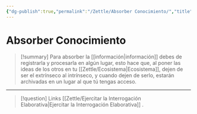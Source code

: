 ```yaml
---
{"dg-publish":true,"permalink":"/Zettle/Absorber Conocimiento/","title":"Absorber Conocimiento","tags":["Idea,"],"created":"2023-08-26T21:18:30.819-05:00","updated":"2023-08-26T22:17:42.253-05:00"}
---
```



# Absorber Conocimiento

> [!summary] 
> Para absorber la [[información\|información]] debes de registrarla y procesarla en algún lugar, esto hace que, al poner las ideas de los otros en tu [[Zettle/Ecosistema\|Ecosistema]], dejen de ser el extrínseco al intrínseco, y cuando dejen de serlo, estarán archivadas en un lugar al que tú tengas acceso.

- - - 
> [!question] Links
> [[Zettle/Ejercitar la Interrogación Elaborativa\|Ejercitar la Interrogación Elaborativa]]
> .
